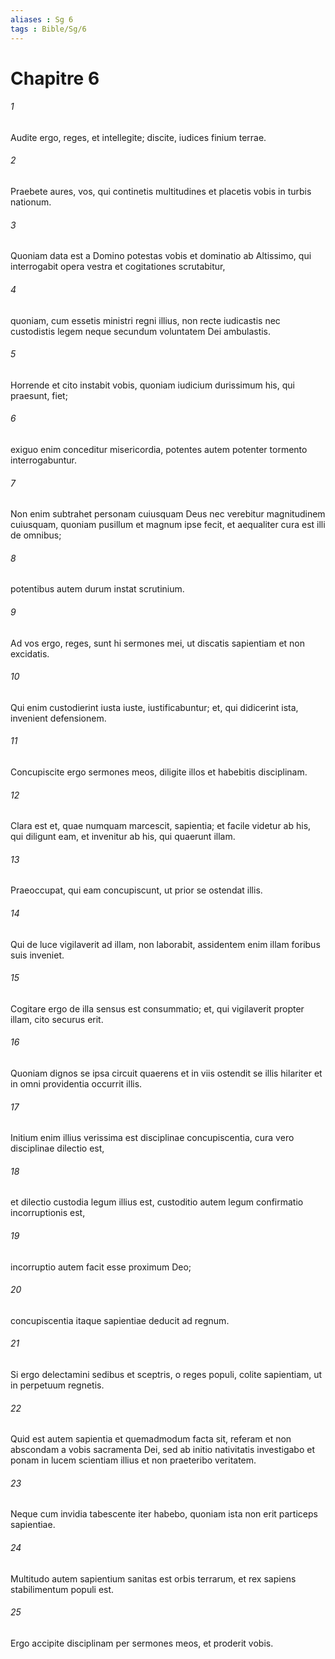 ```yaml
---
aliases : Sg 6
tags : Bible/Sg/6
---
```


# Chapitre 6

###### 1
Audite ergo, reges, et intellegite; discite, iudices finium terrae.
###### 2
Praebete aures, vos, qui continetis multitudines et placetis vobis in turbis nationum.
###### 3
Quoniam data est a Domino potestas vobis et dominatio ab Altissimo, qui interrogabit opera vestra et cogitationes scrutabitur,
###### 4
quoniam, cum essetis ministri regni illius, non recte iudicastis nec custodistis legem neque secundum voluntatem Dei ambulastis.
###### 5
Horrende et cito instabit vobis, quoniam iudicium durissimum his, qui praesunt, fiet;
###### 6
exiguo enim conceditur misericordia, potentes autem potenter tormento interrogabuntur.
###### 7
Non enim subtrahet personam cuiusquam Deus nec verebitur magnitudinem cuiusquam, quoniam pusillum et magnum ipse fecit, et aequaliter cura est illi de omnibus;
###### 8
potentibus autem durum instat scrutinium.
###### 9
Ad vos ergo, reges, sunt hi sermones mei, ut discatis sapientiam et non excidatis.
###### 10
Qui enim custodierint iusta iuste, iustificabuntur; et, qui didicerint ista, invenient defensionem.
###### 11
Concupiscite ergo sermones meos, diligite illos et habebitis disciplinam.
###### 12
Clara est et, quae numquam marcescit, sapientia; et facile videtur ab his, qui diligunt eam, et invenitur ab his, qui quaerunt illam.
###### 13
Praeoccupat, qui eam concupiscunt, ut prior se ostendat illis.
###### 14
Qui de luce vigilaverit ad illam, non laborabit, assidentem enim illam foribus suis inveniet.
###### 15
Cogitare ergo de illa sensus est consummatio; et, qui vigilaverit propter illam, cito securus erit.
###### 16
Quoniam dignos se ipsa circuit quaerens et in viis ostendit se illis hilariter et in omni providentia occurrit illis.
###### 17
Initium enim illius verissima est disciplinae concupiscentia, cura vero disciplinae dilectio est,
###### 18
et dilectio custodia legum illius est, custoditio autem legum confirmatio incorruptionis est,
###### 19
incorruptio autem facit esse proximum Deo;
###### 20
concupiscentia itaque sapientiae deducit ad regnum.
###### 21
Si ergo delectamini sedibus et sceptris, o reges populi, colite sapientiam, ut in perpetuum regnetis.
###### 22
Quid est autem sapientia et quemadmodum facta sit, referam et non abscondam a vobis sacramenta Dei, sed ab initio nativitatis investigabo et ponam in lucem scientiam illius et non praeteribo veritatem.
###### 23
Neque cum invidia tabescente iter habebo, quoniam ista non erit particeps sapientiae.
###### 24
Multitudo autem sapientium sanitas est orbis terrarum, et rex sapiens stabilimentum populi est.
###### 25
Ergo accipite disciplinam per sermones meos, et proderit vobis.
